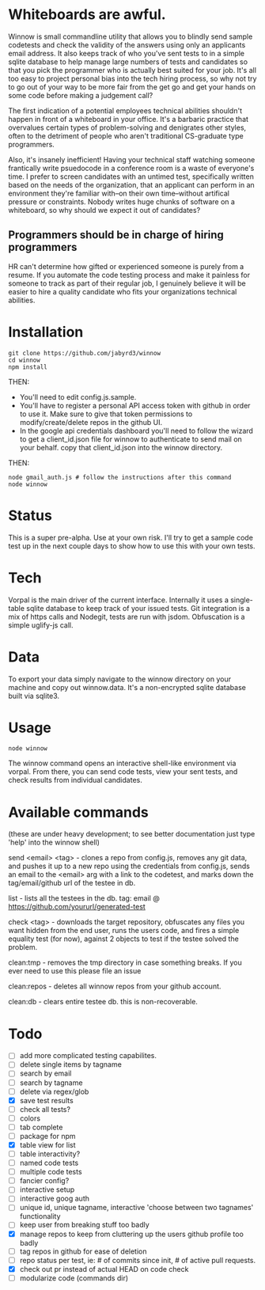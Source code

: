 # Whiteboards are awful.

Winnow is small commandline utility that allows you to blindly send sample codetests and check the validity of the answers using only an applicants email address. It also keeps track of who you've sent tests to in a simple sqlite database to help manage large numbers of tests and candidates so that you pick the programmer who is actually best suited for your job. It's all too easy to project personal bias into the tech hiring process, so why not try to go out of your way to be more fair from the get go and get your hands on some code before making a judgement call?

The first indication of a potential employees technical abilities shouldn't happen in front of a whiteboard in your office. It's a barbaric practice that overvalues certain types of problem-solving and denigrates other styles, often to the detriment of people who aren't traditional CS-graduate type programmers.

Also, it's insanely inefficient! Having your technical staff watching someone frantically write psuedocode in a conference room is a waste of everyone's time. I prefer to screen candidates with an untimed test, specifically written based on the needs of the organization, that an applicant can perform in an environment they're familiar with–on their own time–without artifical pressure or constraints. Nobody writes huge chunks of software on a whiteboard, so why should we expect it out of candidates?

## Programmers should be in charge of hiring programmers

HR can't determine how gifted or experienced someone is purely from a resume. If you automate the code testing process and make it painless for someone to track as part of their regular job, I genuinely believe it will be easier to hire a quality candidate who fits your organizations technical abilities.

# Installation

```
git clone https://github.com/jabyrd3/winnow
cd winnow
npm install
```

THEN:

- You'll need to edit config.js.sample. 
- You'll have to register a personal API access token with github in order to use it. Make sure to give that token permissions to modify/create/delete repos in the github UI.
- In the google api credentials dashboard you'll need to follow the wizard to get a client\_id.json file for winnow to authenticate to send mail on your behalf. copy that client\_id.json into the winnow directory.

THEN: 

```
node gmail_auth.js # follow the instructions after this command
node winnow
```

# Status
This is a super pre-alpha. Use at your own risk. I'll try to get a sample code test up in the next couple days to show how to use this with your own tests.

# Tech
Vorpal is the main driver of the current interface. Internally it uses a single-table sqlite database to keep track of your issued tests. Git integration is a mix of https calls and Nodegit, tests are run with jsdom. Obfuscation is a simple uglify-js call.

# Data
To export your data simply navigate to the winnow directory on your machine and copy out winnow.data. It's a non-encrypted sqlite database built via sqlite3.

# Usage
```
node winnow
```
The winnow command opens an interactive shell-like environment via vorpal. From there, you can send code tests, view your sent tests, and check results from individual candidates.

# Available commands

(these are under heavy development; to see better documentation just type 'help' into the winnow shell)

send &lt;email&gt; &lt;tag&gt; - clones a repo from config.js, removes any git data, and pushes it up to a new repo
using the credentials from config.js, sends an email to the &lt;email&gt; arg with a link to the codetest, and marks down the tag/email/github url of the testee in db.

list - lists all the testees in the db. tag: email @ https://github.com/yoururl/generated-test

check &lt;tag&gt; - downloads the target repository, obfuscates any files you want hidden from the end user, runs the users code, and fires a simple equality test (for now), against 2 objects to test if the testee solved the problem.

clean:tmp - removes the tmp directory in case something breaks. If you ever need to use this please file an issue

clean:repos - deletes all winnow repos from your github account.

clean:db - clears entire testee db. this is non-recoverable.

# Todo
- [ ] add more complicated testing capabilites.
- [ ] delete single items by tagname
- [ ] search by email
- [ ] search by tagname
- [ ] delete via regex/glob
- [x] save test results
- [ ] check all tests?
- [ ] colors
- [ ] tab complete
- [ ] package for npm
- [x] table view for list
- [ ] table interactivity?
- [ ] named code tests
- [ ] multiple code tests
- [ ] fancier config?
- [ ] interactive setup
- [ ] interactive goog auth
- [ ] unique id, unique tagname, interactive 'choose between two tagnames' functionality
- [ ] keep user from breaking stuff too badly
- [x] manage repos to keep from cluttering up the users github profile too badly
- [ ] tag repos in github for ease of deletion
- [ ] repo status per test, ie: # of commits since init, # of active pull requests.
- [x] check out pr instead of actual HEAD on code check
- [ ] modularize code (commands dir)
